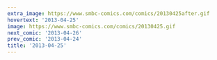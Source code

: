 ```yaml
---
extra_image: https://www.smbc-comics.com/comics/20130425after.gif
hovertext: '2013-04-25'
image: https://www.smbc-comics.com/comics/20130425.gif
next_comic: '2013-04-26'
prev_comic: '2013-04-24'
title: '2013-04-25'
---
```


